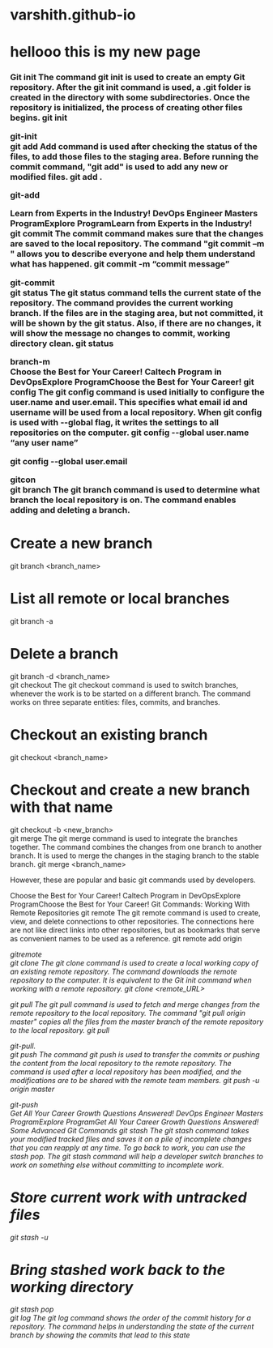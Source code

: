 # varshith.github-io
<title>Git Commands</title>
<h1>hellooo this is my new page</h1>
<h3>
  Git init
The command git init is used to create an empty Git repository. 
After the git init command is used, a .git folder is created in the directory with some subdirectories. Once the repository is initialized, the process of creating other files begins.
git init

git-init
<br>
git add
Add command is used after checking the status of the files, to add those files to the staging area.
Before running the commit command, "git add" is used to add any new or modified files.
git add .

git-add

Learn from Experts in the Industry!
DevOps Engineer Masters ProgramExplore ProgramLearn from Experts in the Industry!
<br>
git commit
The commit command makes sure that the changes are saved to the local repository.
The command "git commit –m <message>" allows you to describe everyone and help them understand what has happened.
git commit -m “commit message”

git-commit
<br>
git status
The git status command tells the current state of the repository.
The command provides the current working branch. If the files are in the staging area, but not committed, it will be shown by the git status. Also, if there are no changes, it will show the message no changes to commit, working directory clean.
git status

branch-m
<br>
Choose the Best for Your Career!
Caltech Program in DevOpsExplore ProgramChoose the Best for Your Career!
git config
The git config command is used initially to configure the user.name and user.email. This specifies what email id and username will be used from a local repository.
When git config is used with --global flag, it writes the settings to all repositories on the computer.
git config --global user.name “any user name”

git config --global user.email <email id>

gitcon
<br>
git branch
The git branch command is used to determine what branch the local repository is on.
The command enables adding and deleting a branch.
# Create a new branch
  git branch <branch_name>

# List all remote or local branches
  git branch -a

# Delete a branch
  git branch -d <branch_name>
<br>
git checkout
The git checkout command is used to switch branches, whenever the work is to be started on a different branch.
The command works on three separate entities: files, commits, and branches.
# Checkout an existing branch
  git checkout <branch_name>

# Checkout and create a new branch with that name
  git checkout -b <new_branch>
<br>
git merge
The git merge command is used to integrate the branches together. The command combines the changes from one branch to another branch. 
It is used to merge the changes in the staging branch to the stable branch.
  git merge <branch_name>

However, these are popular and basic git commands used by developers.

Choose the Best for Your Career!
Caltech Program in DevOpsExplore ProgramChoose the Best for Your Career!
Git Commands: Working With Remote Repositories
git remote 
The git remote command is used to create, view, and delete connections to other repositories. 
The connections here are not like direct links into other repositories, but as bookmarks that serve as convenient names to be used as a reference.
git remote add origin <address>

gitremote
<br>
git clone
The git clone command is used to create a local working copy of an existing remote repository.
The command downloads the remote repository to the computer. It is equivalent to the Git init command when working with a remote repository.
git clone <remote_URL>

git pull 
The git pull command is used to fetch and merge changes from the remote repository to the local repository.
The command "git pull origin master" copies all the files from the master branch of the remote repository to the local repository.
git pull 

git-pull.
<br>
git push
The command git push is used to transfer the commits or pushing the content from the local repository to the remote repository.
The command is used after a local repository has been modified, and the modifications are to be shared with the remote team members.
git push -u origin master

git-push
<br>
Get All Your Career Growth Questions Answered!
DevOps Engineer Masters ProgramExplore ProgramGet All Your Career Growth Questions Answered!
Some Advanced Git Commands
git stash
The git stash command takes your modified tracked files and saves it on a pile of incomplete changes that you can reapply at any time. To go back to work, you can use the stash pop.
The git stash command will help a developer switch branches to work on something else without committing to incomplete work.
# Store current work with untracked files
  git stash -u

# Bring stashed work back to the working directory
  git stash pop
<br>
git log
The git log command shows the order of the commit history for a repository.
The command helps in understanding the state of the current branch by showing the commits that lead to this state
</h3>
